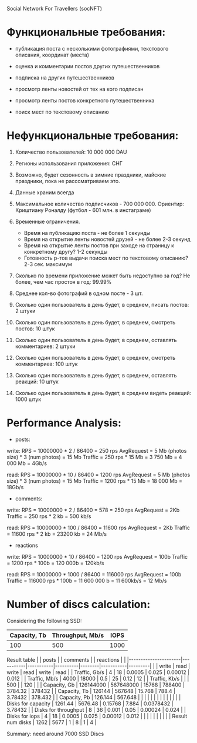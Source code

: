 Social Network For Travellers (socNFT)

# Функциональные требования:

- публикация поста с несколькими фотографиями, текстового описания, координат (места)
- оценка и комментарии постов других путешественников
- подписка на других путешественников

- просмотр ленты новостей от тех на кого подписан
- просмотр ленты постов конкретного путешественника

- поиск мест по текстовому описанию


# Нефункциональные требования:

1) Количество пользователей: 10 000 000 DAU
3) Регионы использования приложения: СНГ
4) Возможно, будет сезонность в зимние праздники, майские праздники, пока не расссматриваем это.
5) Данные храним всегда
6) Максимальное количество подписчиков - 700 000 000. Ориентир: Криштиану Роналду (футбол - 601 млн. в инстаграме)
7) Временные ограничения. 
	- Время на публикацию поста - не более 1 секунды
	- Время на открытие ленты новостей друзей - не более 2-3 секунд
	- Время на открытие ленты постов при заходе на страницу к конкретному другу? 1-2 секунды
	- Готовность р-тов выдачи поиска мест по текстовому описанию? 2-3 сек. максимум
8) Сколько по времени приложение может быть недоступно за год? Не более, чем час простоя в год: 99.99%
9) Среднее кол-во фотографий в одном посте - 3 шт.

10) Сколько один пользователь в день будет, в среднем, писать постов: 2 штуки
11) Сколько один пользователь в день будет, в среднем, смотреть постов: 10 штук
12) Сколько один пользователь в день будет, в среднем, оставлять комментариев: 2 штуки
13) Сколько один пользователь в день будет, в среднем, смотреть комментариев: 100 штук
14) Сколько один пользователь в день будет, в среднем, оставлять реакций: 10 штук
15) Сколько один пользователь в день будет, в среднем видеть реакций: 1000 штук



# Performance Analysis:

- posts:

write:
RPS = 10000000 * 2 / 86400 = 250 rps
AvgRequest = 5 Mb (photos size) * 3 (num photos) = 15 Mb
Traffic = 250 rps * 15 Mb = 3 750 Mb = 4 000 Mb = 4Gb/s

read:
RPS = 10000000 * 10 / 86400 = 1200 rps
AvgRequest = 5 Mb (photos size) * 3 (num photos) = 15 Mb
Traffic = 1200 rps * 15 Mb = 18 000 Mb = 18Gb/s

- comments:

write:
RPS = 10000000 * 2 / 86400 = 578 = 250 rps
AvgRequest = 2Kb
Traffic = 250 rps * 2 kb = 500 kb/s

read:
RPS = 10000000 * 100 / 86400 = 11600 rps
AvgRequest = 2Kb
Traffic = 11600 rps * 2 kb = 23200 kb = 24 Mb/s

- reactions

write:
RPS = 10000000 * 10 / 86400 = 1200 rps
AvgRequest = 100b
Traffic = 1200 rps * 100b = 120 000b = 120kb/s

read:
RPS = 10000000 * 1000 / 86400 = 116000 rps
AvgRequest = 100b
Traffic = 116000 rps * 100b = 11 600 000 b = 11 600kb/s = 12 Mb/s


# Number of discs calculation:

Considering the following SSD:

| Capacity, Tb | Throughput, Mb/s | IOPS |
|--------------|------------------|------|
| 100          | 500              | 1000 |


Result table
|                      | posts     |           | comments |        | reactions |         |
|----------------------|-----------|-----------|----------|--------|-----------|---------|
|                      | write     | read      | write    | read   | write     | read    |
| Traffic, Gb/s        | 4         | 18        | 0.0005   | 0.025  | 0.00012   | 0.012   |
| Traffic, Mb/s        | 4000      | 18000     | 0.5      | 25     | 0.12      | 12      |
| Traffic, Kb/s        |           |           | 500      |        | 120       |         |
| Capacity, Gb         | 126144000 | 567648000 | 15768    | 788400 | 3784.32   | 378432  |
| Capacity, Tb         | 126144    | 567648    | 15.768   | 788.4  | 3.78432   | 378.432 |
| Capacity, Pb         | 126.144   | 567.648   |          |        |           |         |
|                      |           |           |          |        |           |         |
| Disks for capacity   | 1261.44   | 5676.48   | 0.15768  | 7.884  | 0.0378432 | 3.78432 |
| Disks for throughput | 8         | 36        | 0.001    | 0.05   | 0.00024   | 0.024   |
| Disks for iops       | 4         | 18        | 0.0005   | 0.025  | 0.00012   | 0.012   |
|                      |           |           |          |        |           |         |
| Result num disks     | 1262      | 5677      | 1        | 8      | 1         | 4       |

Summary: need around 7000 SSD Discs